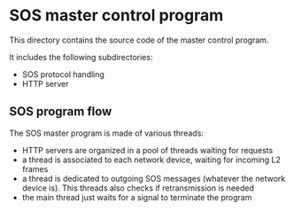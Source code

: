 SOS master control program
==========================

This directory contains the source code of the master control program.

It includes the following subdirectories:
- SOS protocol handling
- HTTP server


SOS program flow
----------------

The SOS master program is made of various threads:
- HTTP servers are organized in a pool of threads waiting
    for requests
- a thread is associated to each network device, waiting for
    incoming L2 frames
- a thread is dedicated to outgoing SOS messages (whatever
    the network device is). This threads also checks if
    retransmission is needed
- the main thread just waits for a signal to terminate the
    program


